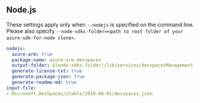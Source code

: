 ## Node.js

These settings apply only when `--nodejs` is specified on the command line.
Please also specify `--node-sdks-folder=<path to root folder of your azure-sdk-for-node clone>`.

``` yaml $(nodejs)
nodejs:
  azure-arm: true
  package-name: azure-arm-devspaces
  output-folder: $(node-sdks-folder)/lib/services/devspacesManagement
  generate-license-txt: true
  generate-package-json: true
  generate-readme-md: true
input-file:
- Microsoft.DevSpaces/stable/2019-04-01/devspaces.json
```
